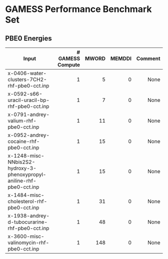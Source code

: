 # GAMESS Performance Benchmark Set

## PBE0 Energies

|Input|# GAMESS Compute|MWORD|MEMDDI|Comment|
|-----|----------------:|-----:|------:|-------:|
|x-0406-water-clusters-7CH2-rhf-pbe0-cct.inp|1|5|0|None|
|x-0592-s66-uracil-uracil-bp-rhf-pbe0-cct.inp|1|7|0|None|
|x-0791-andrey-valium-rhf-pbe0-cct.inp|1|11|0|None|
|x-0952-andrey-cocaine-rhf-pbe0-cct.inp|1|15|0|None|
|x-1248-misc-NNbis2S2-hydroxy-3-phenoxypropyl-aniline-rhf-pbe0-cct.inp|1|15|0|None|
|x-1484-misc-cholesterol-rhf-pbe0-cct.inp|1|31|0|None|
|x-1938-andrey-d-tubocurarine-rhf-pbe0-cct.inp|1|48|0|None|
|x-3600-misc-valinomycin-rhf-pbe0-cct.inp|1|148|0|None|
